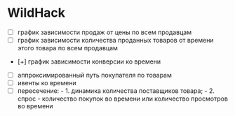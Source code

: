 # WildHack

- [ ] график зависимости продаж от цены по всем продавцам
- [ ] график зависимости количества проданных товаров от времени этого товара по всем продавцам
- [+] график зависимости конверсии ко времени
- [ ] аппроксимированный путь покупателя по товарам
- [ ] ивенты ко времени
- [ ] пересечение: - 1. динамика количества поставщиков товара; - 2. спрос - количество покупок во времени или количество просмотров во времени
